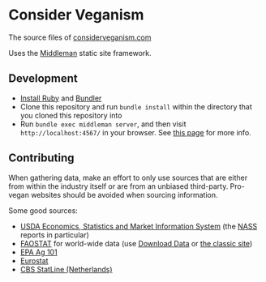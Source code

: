 # Consider Veganism

The source files of [considerveganism.com](http://considerveganism.com)

Uses the [Middleman](https://middlemanapp.com/) static site framework.

## Development

* [Install Ruby](https://www.ruby-lang.org/en/documentation/installation/) and [Bundler](http://bundler.io/)
* Clone this repository and run `bundle install` within the directory that you cloned this repository into
* Run `bundle exec middleman server`, and then visit `http://localhost:4567/` in your browser. See [this page](https://middlemanapp.com/basics/development_cycle/) for more info.

## Contributing

When gathering data, make an effort to only use sources that are either from within the industry itself or are from an unbiased third-party. Pro-vegan websites should be avoided when sourcing information.

Some good sources:

 * [USDA Economics, Statistics and Market Information System](http://usda.mannlib.cornell.edu/MannUsda/homepage.do) (the [NASS](http://usda.mannlib.cornell.edu/MannUsda/browseAgency.do?agency=nass) reports in particular)
 * [FAOSTAT](http://faostat.fao.org) for world-wide data (use [Download Data](http://faostat3.fao.org/download/Q/QL/E) or [the classic site](http://faostat.fao.org/site/569/default.aspx#ancor))
 * [EPA Ag 101](http://www2.epa.gov/agriculture/agriculture-ag-101)
 * [Eurostat](http://ec.europa.eu/eurostat/web/agriculture/overview)
 * [CBS StatLine (Netherlands)](http://opendata.cbs.nl/Dataportaal/?_la=en&_catalog=CBS)